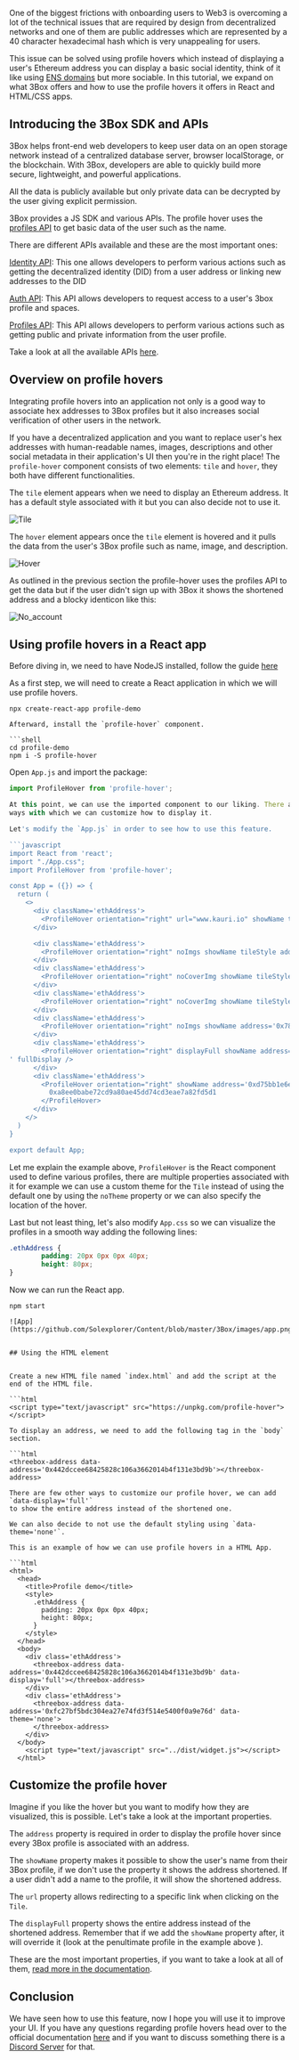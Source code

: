 


One of the biggest frictions with onboarding users to Web3 is overcoming a lot of the technical issues that are required by design from decentralized networks and one of them are public addresses which are represented by a 40 character hexadecimal hash which is very unappealing for users.

This issue can be solved using profile hovers which instead of displaying a user's Ethereum address you can display a basic social identity, think of it like using [ENS domains](https://kauri.io/ens:-beginner's-guide/e7f098b57fd24afe9b70506517dd5a63/a) but more sociable.
In this tutorial, we expand on what 3Box offers and how to use the profile hovers it offers in React and HTML/CSS apps.


## Introducing the 3Box SDK and APIs


3Box helps front-end web developers to keep user data on an open storage network instead of a centralized database server, browser localStorage, or the blockchain. With 3Box, developers are able to quickly build more secure, lightweight, and powerful applications.

All the data is publicly available but only private data can be decrypted by the user giving explicit permission.

3Box provides a JS SDK and various APIs. The profile hover uses the [profiles API](https://docs.3box.io/api/index#profiles) to get basic data of the user such as the name.

There are different APIs available and these are the most important ones:

[Identity API](https://docs.3box.io/api/index#identity): This one allows developers to perform various actions such as getting the decentralized identity (DID) from a user address or linking new addresses to the DID

[Auth API](https://docs.3box.io/api/index#auth): This API allows developers to request access to a user's 3box profile and spaces.

[Profiles API](https://docs.3box.io/api/index#profiles): This API allows developers to perform various actions such as getting public and private information from the user profile.

Take a look at all the available APIs [here](https://docs.3box.io/api/index).

## Overview on profile hovers

Integrating profile hovers into an application not only is a good way to associate hex addresses to 3Box profiles but it also increases social verification of other users in the network.

If you have a decentralized application and you want to replace user's hex addresses with human-readable names, images, descriptions and other social metadata in their application's UI then you're in the right place! 
The `profile-hover` component consists of two elements: `tile` and `hover`, they both have different functionalities.

The `tile` element appears when we need to display an Ethereum address. It has a default style associated with it but you can also decide not to use it.

![Tile](https://github.com/Solexplorer/Content/blob/master/3Box/images/tile.png)

The `hover` element appears once the `tile` element is hovered and it pulls the data from the user's 3Box profile such as name, image, and description.

![Hover](https://github.com/Solexplorer/Content/blob/master/3Box/images/hover.png)

As outlined in the previous section the profile-hover uses the profiles API to get the data but if the user didn't sign up with 3Box it shows the shortened address and a blocky identicon like this:

![No_account](https://github.com/Solexplorer/Content/blob/master/3Box/images/no_account.png)

## Using profile hovers in a React app

Before diving in, we need to have NodeJS installed, follow the guide
[here](https://nodejs.org/en/download/package-manager/)

As a first step, we will need to create a React application in which we will use
profile hovers.

```shell
npx create-react-app profile-demo

Afterward, install the `profile-hover` component.

```shell
cd profile-demo
npm i -S profile-hover
```

Open `App.js` and import the package:

```javascript
import ProfileHover from 'profile-hover';

At this point, we can use the imported component to our liking. There are various
ways with which we can customize how to display it.

Let's modify the `App.js` in order to see how to use this feature.

```javascript
import React from 'react';
import "./App.css";
import ProfileHover from 'profile-hover';

const App = ({}) => {
  return (
    <>
      <div className='ethAddress'>
        <ProfileHover orientation="right" url="www.kauri.io" showName tileStyle address='0x3f46680099cf623163c96747a8addb85a1da1cd1' />
      </div>

      <div className='ethAddress'>
        <ProfileHover orientation="right" noImgs showName tileStyle address='0xec1f83cf6a6dc7ee04a79c99a67cd3800111b355' />
      </div>
      <div className='ethAddress'>
        <ProfileHover orientation="right" noCoverImg showName tileStyle address='0x499c9c826a356f72926a258afa63bcdb4df33702' />
      </div>
      <div className='ethAddress'>
        <ProfileHover orientation="right" noCoverImg showName tileStyle address='0xfc27bf5bdc304ea27e74fd3f514e5400f0a9e76d' />
      </div>
      <div className='ethAddress'>
        <ProfileHover orientation="right" noImgs showName address='0x781901682d3e9341a6c195ee6fe58047a9235f07' />
      </div>
      <div className='ethAddress'>
        <ProfileHover orientation="right" displayFull showName address='0x442dccee68425828c106a3662014b4f131e3bd9b
' fullDisplay />
      </div>
      <div className='ethAddress'>
        <ProfileHover orientation="right" showName address='0xd75bb1e6ef53d0c65bcf53ecb19d8c64a7026c58' noTheme>
          0xa8ee0babe72cd9a80ae45dd74cd3eae7a82fd5d1
        </ProfileHover>
      </div>
    </>
  )
}

export default App; 
```

Let me explain the example above, `ProfileHover` is the React component used to
define various profiles, there are multiple properties associated with it for example
we can use a custom theme for the `Tile` instead of using the default one by using
the `noTheme` property or we can also specify the location of the hover.

Last but not least thing, let's also modify `App.css` so we can visualize the
profiles in a smooth way adding the following lines:

```css
.ethAddress {
        padding: 20px 0px 0px 40px;
        height: 80px;
}
```

Now we can run the React app.

```shell
npm start

![App](https://github.com/Solexplorer/Content/blob/master/3Box/images/app.png)


## Using the HTML element


Create a new HTML file named `index.html` and add the script at the end of the HTML file.

```html
<script type="text/javascript" src="https://unpkg.com/profile-hover"></script>

To display an address, we need to add the following tag in the `body` section.

```html
<threebox-address data-address='0x442dccee68425828c106a3662014b4f131e3bd9b'></threebox-address>

There are few other ways to customize our profile hover, we can add `data-display='full'`
to show the entire address instead of the shortened one.

We can also decide to not use the default styling using `data-theme='none'`.

This is an example of how we can use profile hovers in a HTML App.

```html
<html>
  <head>
    <title>Profile demo</title>
    <style>
      .ethAddress {
        padding: 20px 0px 0px 40px;
        height: 80px;
      }
    </style>
  </head>
  <body>
    <div class='ethAddress'>
      <threebox-address data-address='0x442dccee68425828c106a3662014b4f131e3bd9b' data-display='full'></threebox-address>
    </div>
    <div class='ethAddress'>
      <threebox-address data-address='0xfc27bf5bdc304ea27e74fd3f514e5400f0a9e76d' data-theme='none'>
      </threebox-address>
    </div>
  </body>
    <script type="text/javascript" src="../dist/widget.js"></script>
  </html>
```

## Customize the profile hover

Imagine if you like the hover but you want to modify how they are visualized,
this is possible. Let's take a look at the important properties.

The `address` property is required in order to display the profile hover since every 3Box
profile is associated with an address.

The `showName` property makes it possible to show the user's name from their 3Box profile,
if we don't use the property it shows the address shortened. If a user didn't add a
name to the profile, it will show the shortened address.

The `url` property allows redirecting to a specific link when clicking on the `Tile`.

The `displayFull` property shows the entire address instead of the shortened address.
Remember that if we add the `showName` property after, it will override it (look
at the penultimate profile in the example above ).

These are the most important properties, if you want to take a look at all of them,
[read more in the documentation](https://github.com/3box/profile-hover#prop-types).

## Conclusion

We have seen how to use this feature, now I hope you will use it to improve your
UI. 
If you have any questions regarding profile hovers head over to the official
documentation [here](https://docs.3box.io) and if you want to discuss something
there is a [Discord Server](https://discordapp.com/invite/TAefehN) for that.
